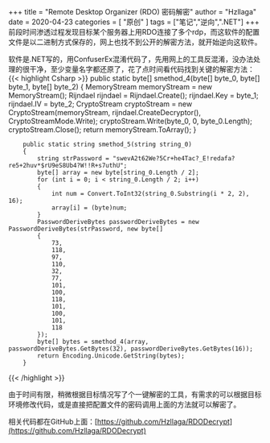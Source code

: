 +++
title = "Remote Desktop Organizer (RDO) 密码解密"
author = "Hzllaga"
date = 2020-04-23
categories = [ "原创" ]
tags = ["笔记","逆向",".NET"]
+++
前段时间渗透过程发现目标某个服务器上用RDO连接了多个rdp，而这软件的配置文件是以二进制方式保存的，网上也找不到公开的解密方法，就开始逆向这软件。

软件是.NET写的，用ConfuserEx混淆代码了，先用网上的工具反混淆，没办法处理的很干净，至少变量名字都还原了，花了点时间看代码找到关键的解密方法：
{{< highlight Csharp >}}
        public static byte[] smethod_4(byte[] byte_0, byte[] byte_1, byte[] byte_2)
        {
            MemoryStream memoryStream = new MemoryStream();
            Rijndael rijndael = Rijndael.Create();
            rijndael.Key = byte_1;
            rijndael.IV = byte_2;
            CryptoStream cryptoStream = new CryptoStream(memoryStream, rijndael.CreateDecryptor(), CryptoStreamMode.Write);
            cryptoStream.Write(byte_0, 0, byte_0.Length);
            cryptoStream.Close();
            return memoryStream.ToArray();
        }

        public static string smethod_5(string string_0)
        {
            string strPassword = "swevA2t62We?5Cr+he4Tac?_E!redafa?re5+2huv*$rU9eS8Ub4?W!!R+s7uthU";
            byte[] array = new byte[string_0.Length / 2];
            for (int i = 0; i < string_0.Length / 2; i++)
            {
                int num = Convert.ToInt32(string_0.Substring(i * 2, 2), 16);
                array[i] = (byte)num;
            }
            PasswordDeriveBytes passwordDeriveBytes = new PasswordDeriveBytes(strPassword, new byte[]
            {
                73,
                118,
                97,
                110,
                32,
                77,
                101,
                100,
                118,
                101,
                100,
                101,
                118
            });
            byte[] bytes = smethod_4(array, passwordDeriveBytes.GetBytes(32), passwordDeriveBytes.GetBytes(16));
            return Encoding.Unicode.GetString(bytes);
        }
{{< /highlight >}}

由于时间有限，稍微根据目标情况写了个一键解密的工具，有需求的可以根据目标环境修改代码，或是直接把配置文件的密码调用上面的方法就可以解密了。

相关代码都在GitHub上面：[https://github.com/Hzllaga/RDODecrypt](https://github.com/Hzllaga/RDODecrypt)